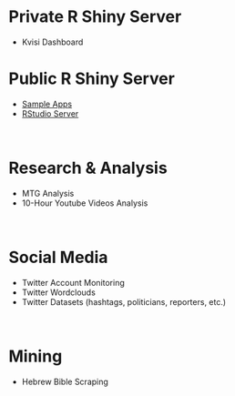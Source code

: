 # Private R Shiny Server
* Kvisi Dashboard  
# Public R Shiny Server
* [Sample Apps](http://shiny.stedogin.xyz/sample-apps "Sample Shiny Apps")
* [RStudio Server](http://shiny.stedogin.xyz:8787 "RStudio Server")
<br/>

# Research & Analysis
* MTG Analysis
* 10-Hour Youtube Videos Analysis 
<br/>

# Social Media
* Twitter Account Monitoring
* Twitter Wordclouds
* Twitter Datasets (hashtags, politicians, reporters, etc.)
<br/>

# Mining
* Hebrew Bible Scraping
